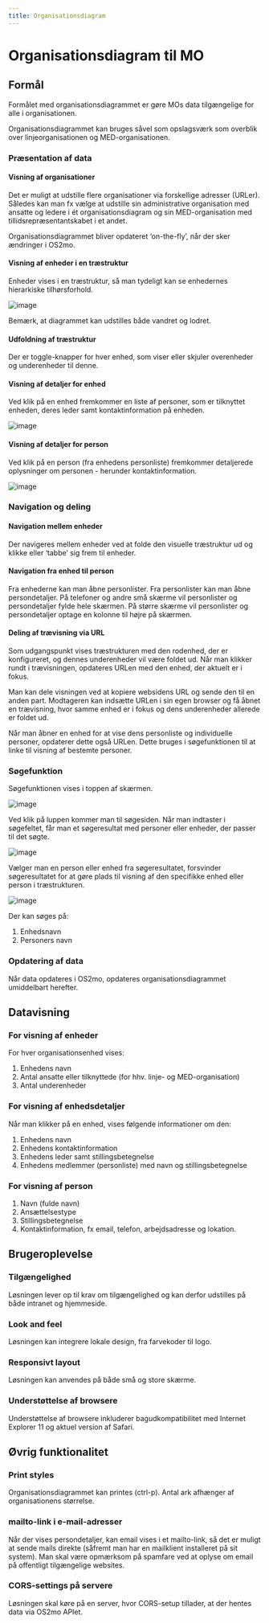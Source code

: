 ```yaml
---
title: Organisationsdiagram
---
```


# Organisationsdiagram til MO

## Formål

Formålet med organisationsdiagrammet er gøre MOs data tilgængelige for alle i organisationen.

Organisationsdiagrammet kan bruges såvel som opslagsværk som overblik over linjeorganisationen og MED-organisationen.

### Præsentation af data

#### Visning af organisationer

Det er muligt at udstille flere organisationer via forskellige adresser (URLer). Således kan man fx vælge at udstille sin administrative organisation med ansatte og ledere i ét organisationsdiagram og sin MED-organisation med tillidsrepræsentantskabet i et andet.

Organisationsdiagrammet bliver opdateret ‘on-the-fly’, når der sker ændringer i OS2mo.

#### Visning af enheder i en træstruktur

Enheder vises i en træstruktur, så man tydeligt kan se enhedernes hierarkiske tilhørsforhold.

![image](../graphics/hierarchy.png)

Bemærk, at diagrammet kan udstilles både vandret og lodret.

#### Udfoldning af træstruktur

Der er toggle-knapper for hver enhed, som viser eller skjuler overenheder og underenheder til denne.

#### Visning af detaljer for enhed

Ved klik på en enhed fremkommer en liste af personer, som er tilknyttet enheden, deres leder samt kontaktinformation på enheden.

![image](../graphics/unitdetails.png)

#### Visning af detaljer for person

Ved klik på en person (fra enhedens personliste) fremkommer detaljerede oplysninger om personen - herunder kontaktinformation.

![image](../graphics/employeedetails.png)

### Navigation og deling

#### Navigation mellem enheder

Der navigeres mellem enheder ved at folde den visuelle træstruktur ud og klikke eller ‘tabbe’ sig frem til enheder.

#### Navigation fra enhed til person

Fra enhederne kan man åbne personlister. Fra personlister kan man åbne persondetaljer.
På telefoner og andre små skærme vil personlister og persondetaljer fylde hele skærmen.
På større skærme vil personlister og persondetaljer optage en kolonne til højre på skærmen.

#### Deling af trævisning via URL

Som udgangspunkt vises træstrukturen med den rodenhed, der er konfigureret, og dennes underenheder vil være foldet ud. Når man klikker rundt i trævisningen, opdateres URLen med den enhed, der aktuelt er i fokus.

Man kan dele visningen ved at kopiere websidens URL og sende den til en anden part. Modtageren kan indsætte URLen i sin egen browser og få åbnet en trævisning, hvor samme enhed er i fokus og dens underenheder allerede er foldet ud.

Når man åbner en enhed for at vise dens personliste og individuelle personer, opdaterer dette også URLen. Dette bruges i søgefunktionen til at linke til visning af bestemte personer.

### Søgefunktion

Søgefunktionen vises i toppen af skærmen.

![image](../graphics/searchfunctionalityorgchart.png)

Ved klik på luppen kommer man til søgesiden. Når man indtaster i søgefeltet, får man et søgeresultat med personer eller enheder, der passer til det søgte.

![image](../graphics/searchperson.png)

Vælger man en person eller enhed fra søgeresultatet, forsvinder søgeresultatet for at gøre plads til visning af den specifikke enhed eller person i træstrukturen.

![image](../graphics/searchmagnus.png)

Der kan søges på:

1. Enhedsnavn
2. Personers navn

### Opdatering af data

Når data opdateres i OS2mo, opdateres organisationsdiagrammet umiddelbart herefter.

## Datavisning

### For visning af enheder

For hver organisationsenhed vises:

1. Enhedens navn
2. Antal ansatte eller tilknyttede (for hhv. linje- og MED-organisation)
3. Antal underenheder

### For visning af enhedsdetaljer

Når man klikker på en enhed, vises følgende informationer om den:

1. Enhedens navn
2. Enhedens kontaktinformation
3. Enhedens leder samt stillingsbetegnelse
4. Enhedens medlemmer (personliste) med navn og stillingsbetegnelse

### For visning af person

1. Navn (fulde navn)
2. Ansættelsestype
3. Stillingsbetegnelse
4. Kontaktinformation, fx email, telefon, arbejdsadresse og lokation.

## Brugeroplevelse

### Tilgængelighed

Løsningen lever op til krav om tilgængelighed og kan derfor udstilles på både intranet og hjemmeside.

### Look and feel

Løsningen kan integrere lokale design, fra farvekoder til logo.

### Responsivt layout

Løsningen kan anvendes på både små og store skærme.

### Understøttelse af browsere

Understøttelse af browsere inkluderer bagudkompatibilitet med Internet Explorer 11 og aktuel version af Safari.

## Øvrig funktionalitet

### Print styles

Organisationsdiagrammet kan printes (ctrl-p). Antal ark afhænger af organisationens størrelse.

### mailto-link i e-mail-adresser

Når der vises persondetaljer, kan email vises i et mailto-link, så det er muligt at sende mails direkte (såfremt man har en mailklient installeret på sit system). Man skal være opmærksom på spamfare ved at oplyse om email på offentligt tilgængelige websites.
​

### CORS-settings på servere

Løsningen skal køre på en server, hvor CORS-setup tillader, at der hentes data via OS2mo APIet.
